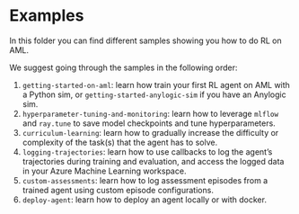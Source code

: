 # Examples

In this folder you can find different samples showing you how to do RL on
AML.

We suggest going through the samples in the following order:

1. ``getting-started-on-aml``: learn how train your first RL agent on AML
   with a Python sim, or ``getting-started-anylogic-sim`` if you have an
   Anylogic sim.
2. ``hyperparameter-tuning-and-monitoring``: learn how to leverage `mlflow` and `ray.tune` to save model checkpoints and tune hyperparameters.
3. ``curriculum-learning``: learn how to gradually increase the difficulty or complexity of the task(s) that the agent has to solve.
4. ``logging-trajectories``: learn how to use callbacks to log the agent’s trajectories during training and evaluation, and access the logged data in your Azure Machine Learning workspace.
5. ``custom-assessments``: learn how to log assessment episodes from a trained agent using custom episode configurations.
6. ``deploy-agent``: learn how to deploy an agent locally or with docker.
